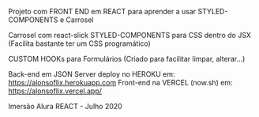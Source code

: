Projeto com FRONT END em REACT para aprender a usar STYLED-COMPONENTS e Carrosel 

Carrosel com react-slick
STYLED-COMPONENTS para CSS dentro do JSX (Facilita bastante ter um CSS programático)

CUSTOM HOOKs para Formulários (Criado para facilitar limpar, alterar...)

Back-end em JSON Server deploy no HEROKU em: https://alonsoflix.herokuapp.com
Front-end na VERCEL (now.sh) em: https://alonsoflix.vercel.app/

Imersão Alura REACT - Julho 2020

